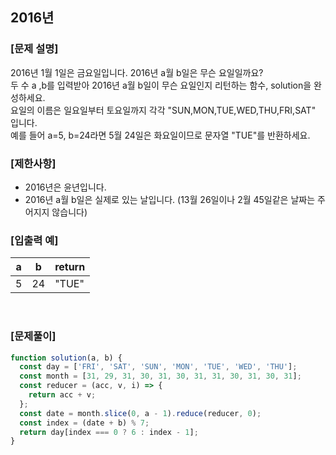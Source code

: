 ## 2016년

### [문제 설명]

2016년 1월 1일은 금요일입니다. 2016년 a월 b일은 무슨 요일일까요? <br/>
두 수 a ,b를 입력받아 2016년 a월 b일이 무슨 요일인지 리턴하는 함수, solution을 완성하세요.
<br/>요일의 이름은 일요일부터 토요일까지 각각 "SUN,MON,TUE,WED,THU,FRI,SAT"
입니다.<br/>
예를 들어 a=5, b=24라면 5월 24일은 화요일이므로 문자열 "TUE"를 반환하세요.

### [제한사항]

- 2016년은 윤년입니다.
- 2016년 a월 b일은 실제로 있는 날입니다. (13월 26일이나 2월 45일같은 날짜는 주어지지 않습니다)

### [입출력 예]

| a   | b   | return |
| --- | --- | ------ |
| 5   | 24  | "TUE"  |

<br />

### [문제풀이]

```javascript
function solution(a, b) {
  const day = ['FRI', 'SAT', 'SUN', 'MON', 'TUE', 'WED', 'THU'];
  const month = [31, 29, 31, 30, 31, 30, 31, 31, 30, 31, 30, 31];
  const reducer = (acc, v, i) => {
    return acc + v;
  };
  const date = month.slice(0, a - 1).reduce(reducer, 0);
  const index = (date + b) % 7;
  return day[index === 0 ? 6 : index - 1];
}
```

